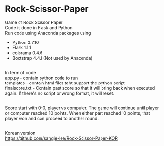# Rock-Scissor-Paper

Game of Rock Scissor Paper<br />
Code is done in Flask and Python<br />
Run code using Anaconda packages using<br />
- Python 3.7.16<br />
- Flask 1.1.1<br />
- colorama 0.4.6<br />
- Bootstrap 4.4.1 (Not used by Anaconda)<br /><br />

In term of code<br />
app.py - contain python code to run<br />
templates - contain html files taht support the python script<br />
finalscore.txt - Contain past score so that it will bring back when executed again. If there's no script or wrong format, it will reset.<br /><br />

Score start with 0-0, player vs computer. The game will continue until player or computer reached 10 points. When either part reached 10 points, that player won and can proceed to another round.<br /><br />

Korean version<br />
https://github.com/sangje-lee/Rock-Scissor-Paper-KOR
